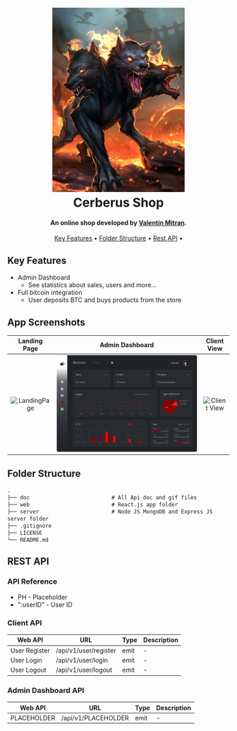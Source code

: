 <h1 align="center">
  <br>
<img src="https://github.com/ValentinMitran/Cerberus/blob/master/web/public/cerberus.jpg" alt="Cerberus" width="300">
  <br>
  Cerberus Shop
  <br>
</h1>

<h4 align="center">An online shop developed by <a href="https://www.linkedin.com/in/valentinmitran/" target="_blank">Valentin Mitran</a>.</h4>

<p align="center">
  <a href="#key-features">Key Features</a> •
  <a href="#folder-structure">Folder Structure</a> •
  <a href="#rest-api">Rest API</a> •
</p>

## Key Features

- Admin Dashboard
  - See statistics about sales, users and more...
- Full bitcoin integration
  - User deposits BTC and buys products from the store


## App Screenshots

Landing Page         |  Admin Dashboard | Client View   
:-------------------------:|:-------------------------:|:-------------------------:
<img src="https://via.placeholder.com/1920x1080" title="LandingPage " width="100%"> |<img src="https://github.com/ValentinMitran/Cerberus/blob/master/dashboard.png" title="Admin Dashboard" width="100%">|<img src="https://via.placeholder.com/1920x1080" title="Client View" width="100%">

## Folder Structure

    .
    ├── doc                          # All Api doc and gif files
    ├── web                          # React.js app folder
    ├── server                       # Node JS MongoDB and Express JS server folder
    ├── .gitignore
    ├── LICENSE
    └── README.md


## REST API

### API Reference

- PH - Placeholder
- ":userID" -  User ID

### Client API

Web API| URL | Type | Description
------------ | ------------- |------------- | -------------
User Register| /api/v1/user/register | emit | -
User Login | /api/v1/user/login | emit | -
User Logout | /api/v1/user/logout | emit | -


### Admin Dashboard API

Web API| URL | Type | Description
------------ | ------------- |------------- | -------------
PLACEHOLDER| /api/v1/PLACEHOLDER | emit | -

